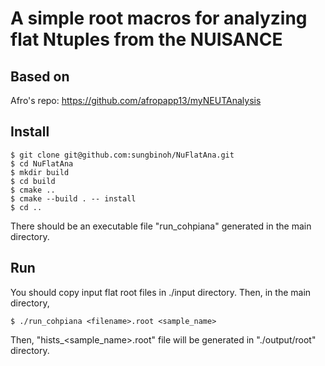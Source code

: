 # A simple root macros for analyzing flat Ntuples from the NUISANCE

## Based on

Afro's repo: https://github.com/afropapp13/myNEUTAnalysis

## Install

```
$ git clone git@github.com:sungbinoh/NuFlatAna.git
$ cd NuFlatAna
$ mkdir build
$ cd build
$ cmake ..
$ cmake --build . -- install
$ cd ..
```

There should be an executable file "run_cohpiana" generated in the main directory.

## Run

You should copy input flat root files in ./input directory.
Then, in the main directory,
```
$ ./run_cohpiana <filename>.root <sample_name>
```
Then, "hists_<sample_name>.root" file will be generated in "./output/root" directory.
